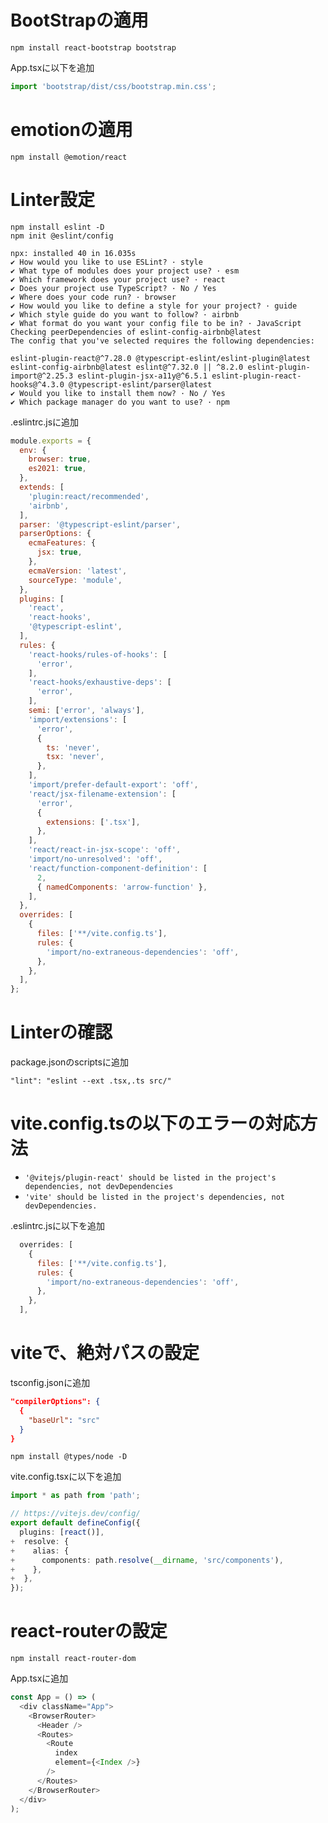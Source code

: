 # BootStrapの適用
```
npm install react-bootstrap bootstrap
```
App.tsxに以下を追加
```js
import 'bootstrap/dist/css/bootstrap.min.css';
```

# emotionの適用
```
npm install @emotion/react
```

# Linter設定 
```
npm install eslint -D
npm init @eslint/config
```

```
npx: installed 40 in 16.035s
✔ How would you like to use ESLint? · style
✔ What type of modules does your project use? · esm
✔ Which framework does your project use? · react
✔ Does your project use TypeScript? · No / Yes
✔ Where does your code run? · browser
✔ How would you like to define a style for your project? · guide
✔ Which style guide do you want to follow? · airbnb
✔ What format do you want your config file to be in? · JavaScript
Checking peerDependencies of eslint-config-airbnb@latest
The config that you've selected requires the following dependencies:

eslint-plugin-react@^7.28.0 @typescript-eslint/eslint-plugin@latest eslint-config-airbnb@latest eslint@^7.32.0 || ^8.2.0 eslint-plugin-import@^2.25.3 eslint-plugin-jsx-a11y@^6.5.1 eslint-plugin-react-hooks@^4.3.0 @typescript-eslint/parser@latest
✔ Would you like to install them now? · No / Yes
✔ Which package manager do you want to use? · npm
```
.eslintrc.jsに追加

```js 
module.exports = {
  env: {
    browser: true,
    es2021: true,
  },
  extends: [
    'plugin:react/recommended',
    'airbnb',
  ],
  parser: '@typescript-eslint/parser',
  parserOptions: {
    ecmaFeatures: {
      jsx: true,
    },
    ecmaVersion: 'latest',
    sourceType: 'module',
  },
  plugins: [
    'react',
    'react-hooks',
    '@typescript-eslint',
  ],
  rules: {
    'react-hooks/rules-of-hooks': [
      'error',
    ],
    'react-hooks/exhaustive-deps': [
      'error',
    ],
    semi: ['error', 'always'],
    'import/extensions': [
      'error',
      {
        ts: 'never',
        tsx: 'never',
      },
    ],
    'import/prefer-default-export': 'off',
    'react/jsx-filename-extension': [
      'error',
      {
        extensions: ['.tsx'],
      },
    ],
    'react/react-in-jsx-scope': 'off',
    'import/no-unresolved': 'off',
    'react/function-component-definition': [
      2,
      { namedComponents: 'arrow-function' },
    ],
  },
  overrides: [
    {
      files: ['**/vite.config.ts'],
      rules: {
        'import/no-extraneous-dependencies': 'off',
      },
    },
  ],
};

```

# Linterの確認
package.jsonのscriptsに追加
```
"lint": "eslint --ext .tsx,.ts src/"

```

# vite.config.tsの以下のエラーの対応方法
- `'@vitejs/plugin-react' should be listed in the project's dependencies, not devDependencies`
- `'vite' should be listed in the project's dependencies, not devDependencies.`

.eslintrc.jsに以下を追加
```js
  overrides: [
    {
      files: ['**/vite.config.ts'],
      rules: {
        'import/no-extraneous-dependencies': 'off',
      },
    },
  ],
```

# viteで、絶対パスの設定
tsconfig.jsonに追加
```json
"compilerOptions": {
  {
    "baseUrl": "src"
  }
}
```
```
npm install @types/node -D
```
vite.config.tsxに以下を追加
```ts
import * as path from 'path';

// https://vitejs.dev/config/
export default defineConfig({
  plugins: [react()],
+  resolve: {
+    alias: {
+      components: path.resolve(__dirname, 'src/components'),
+    },
+  },
});

```
# react-routerの設定
```
npm install react-router-dom
```

App.tsxに追加
```ts
const App = () => (
  <div className="App">
    <BrowserRouter>
      <Header />
      <Routes>
        <Route
          index
          element={<Index />}
        />
      </Routes>
    </BrowserRouter>
  </div>
);

```
